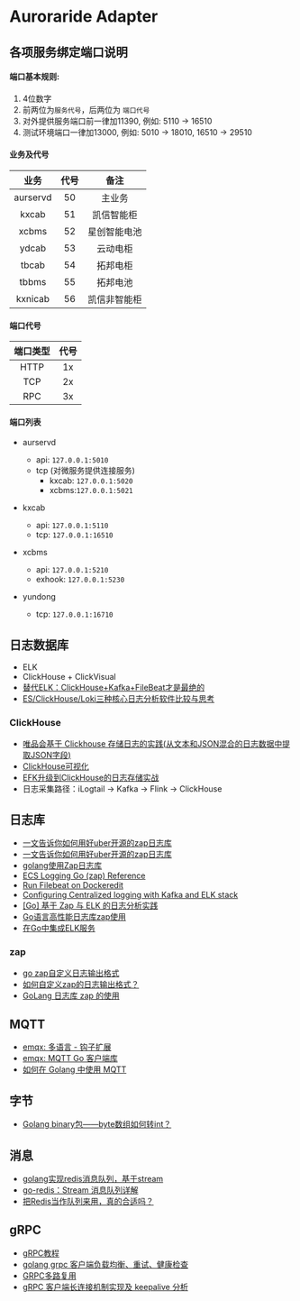 # Auroraride Adapter



## 各项服务绑定端口说明



#### 端口基本规则: 

1. 4位数字
2. 前两位为`服务代号`，后两位为  `端口代号`
3. 对外提供服务端口前一律加11390, 例如: 5110 -> 16510
4. 测试环境端口一律加13000, 例如: 5010 -> 18010, 16510 -> 29510



#### 业务及代号

|   业务   | 代号 |     备注     |
| :------: | :--: | :----------: |
| aurservd |  50  |    主业务    |
|  kxcab   |  51  |  凯信智能柜  |
|  xcbms   |  52  | 星创智能电池 |
|  ydcab   |  53  |   云动电柜   |
|  tbcab   |  54  |   拓邦电柜   |
|  tbbms   |  55  |   拓邦电池   |
| kxnicab  |  56  | 凯信非智能柜 |



#### 端口代号

| 端口类型 | 代号 |
| :------: | :--: |
|   HTTP   |  1x  |
|   TCP    |  2x  |
|   RPC    |  3x  |



#### 端口列表


- aurservd
    - api: `127.0.0.1:5010`
    - tcp (对微服务提供连接服务)
        - kxcab: `127.0.0.1:5020`
        - xcbms:`127.0.0.1:5021`
- kxcab
    - api: `127.0.0.1:5110`
    - tcp: `127.0.0.1:16510`
- xcbms
  
    - api: `127.0.0.1:5210`
    - exhook: `127.0.0.1:5230`
    
- yundong

    - tcp: `127.0.0.1:16710`






## 日志数据库

- ELK
- ClickHouse + ClickVisual
- [替代ELK：ClickHouse+Kafka+FileBeat才是最绝的](https://dbaplus.cn/news-160-4753-1.html)
- [ES/ClickHouse/Loki三种核心日志分析软件比较与思考](https://www.modb.pro/db/391519)




### ClickHouse
- [唯品会基于 Clickhouse 存储日志的实践(从文本和JSON混合的日志数据中提取JSON字段)](https://blog.csdn.net/wypblog/article/details/125056897)
- [ClickHouse可视化](https://zhuanlan.zhihu.com/p/355043330)
- [EFK升级到ClickHouse的日志存储实战](https://blog.csdn.net/u011487470/article/details/125095610)
- 日志采集路径：iLogtail -> Kafka -> Flink -> ClickHouse



## 日志库

- [一文告诉你如何用好uber开源的zap日志库](https://tonybai.com/2021/07/14/uber-zap-advanced-usage/)
- [一文告诉你如何用好uber开源的zap日志库](https://mp.weixin.qq.com/s?__biz=MzIyNzM0MDk0Mg%3D%3D&chksm=e863f0fadf1479ec6a0138cede9923f44ca158a5e3dcab3d22de56deb6eca56bb0fd9db2e367&idx=1&mid=2247489307&scene=21&sn=0fd725e4be08b40d1e73e53600433910)
- [golang使用Zap日志库](https://zhuanlan.zhihu.com/p/371547318)
- [ECS Logging Go (zap) Reference](https://www.elastic.co/guide/en/ecs-logging/go-zap/current/setup.html)
- [Run Filebeat on Dockeredit](https://www.elastic.co/guide/en/beats/filebeat/master/running-on-docker.html)
- [Configuring Centralized logging with Kafka and ELK stack](https://2much2learn.com/centralized-logging-with-kafka-and-elk-stack/)
- [[Go] 基于 Zap 与 ELK 的日志分析实践](https://juejin.cn/post/6844904039793033223)
- [Go语言高性能日志库zap使用](https://huangzhongde.cn/post/Golang/2020-03-07-golang_logger_zap/)
- [在Go中集成ELK服务](https://jasonkayzk.github.io/2021/05/16/%E5%9C%A8Go%E4%B8%AD%E9%9B%86%E6%88%90ELK%E6%9C%8D%E5%8A%A1/)



### zap

- [go zap自定义日志输出格式](https://www.jianshu.com/p/fc90ea603ef2)
- [如何自定义zap的日志输出格式？](https://cloud.tencent.com/developer/article/1811437)
- [GoLang 日志库 zap 的使用](https://cloud.tencent.com/developer/article/1645126)



## MQTT

- [emqx: 多语言 - 钩子扩展](https://www.emqx.io/docs/zh/v5.0/advanced/lang-exhook.html)
- [emqx: MQTT Go 客户端库](https://www.emqx.io/docs/zh/v5.0/development/go.html)
- [如何在 Golang 中使用 MQTT](https://www.emqx.com/zh/blog/how-to-use-mqtt-in-golang)



## 字节

- [Golang binary包——byte数组如何转int？](https://studygolang.com/articles/1122)



## 消息

- [golang实现redis消息队列，基于stream](https://www.hengyumo.cn/momoblog/detail/202205020949382)
- [go-redis：Stream 消息队列详解](https://www.daixiaohou.com/293.html)
- [把Redis当作队列来用，真的合适吗？](http://kaito-kidd.com/2021/04/19/can-redis-be-used-as-a-queue/)



## gRPC

- [gRPC教程](https://www.liwenzhou.com/posts/Go/gRPC/)
- [golang grpc 客户端负载均衡、重试、健康检查](https://yangxikun.com/golang/2019/10/19/golang-grpc-client-side-lb.html)
- [GRPC多路复用](https://overstarry.vip/posts/grpc%E5%A4%9A%E8%B7%AF%E5%A4%8D%E7%94%A8/)
- [gRPC 客户端长连接机制实现及 keepalive 分析](https://pandaychen.github.io/2020/09/01/GRPC-CLIENT-CONN-LASTING/)